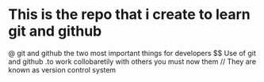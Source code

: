 # This is the repo that i create to learn git and github 
@ git and github the two most important things for developers
  $$ Use of git and github
        .to work collobaretily with others you must now them
// They are known as version control system